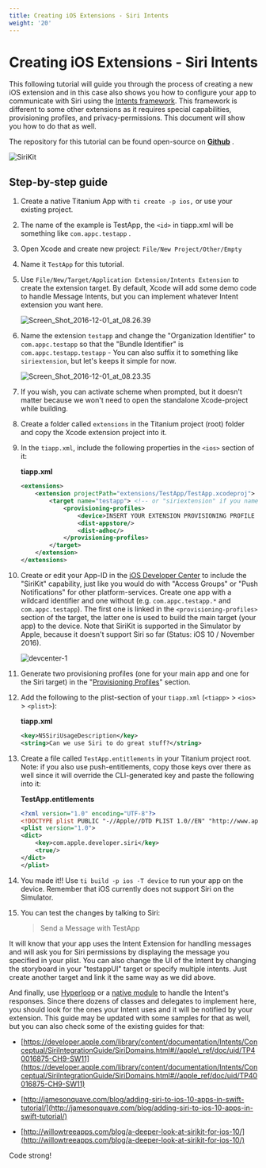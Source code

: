 ```yaml
---
title: Creating iOS Extensions - Siri Intents
weight: '20'
---
```


# Creating iOS Extensions - Siri Intents

This following tutorial will guide you through the process of creating a new iOS extension and in this case also shows you how to configure your app to communicate with Siri using the [Intents framework](https://developer.apple.com/reference/intents). This framework is different to some other extensions as it requires special capabilities, provisioning profiles, and privacy-permissions. This document will show you how to do that as well.

The repository for this tutorial can be found open-source on **[Github](https://github.com/appcelerator-developer-relations/ios-extensions-sample-sirikit)** .

![SiriKit](./SiriKit.png)

## Step-by-step guide

1. Create a native Titanium App with `ti create -p ios,` or use your existing project.

2. The name of the example is TestApp, the `<id>` in tiapp.xml will be something like `com.appc.testapp` .

3. Open Xcode and create new project: `File/New Project/Other/Empty`

4. Name it `TestApp` for this tutorial.

5. Use `File/New/Target/Application Extension/Intents Extension` to create the extension target. By default, Xcode will add some demo code to handle Message Intents, but you can implement whatever Intent extension you want here.

    ![Screen_Shot_2016-12-01_at_08.26.39](./Screen_Shot_2016-12-01_at_08.26.39.png)
6. Name the extension `testapp` and change the "Organization Identifier" to `com.appc.testapp` so that the "Bundle Identifier" is `com.appc.testapp.testapp` - You can also suffix it to something like `siriextension`, but let's keeps it simple for now.

    ![Screen_Shot_2016-12-01_at_08.23.35](./Screen_Shot_2016-12-01_at_08.23.35.png)
7. If you wish, you can activate scheme when prompted, but it doesn't matter because we won't need to open the standalone Xcode-project while building.

8. Create a folder called `extensions` in the Titanium project (root) folder and copy the Xcode extension project into it.

9. In the `tiapp.xml`, include the following properties in the `<ios>` section of it:

    **tiapp.xml**

    ```xml
    <extensions>
        <extension projectPath="extensions/TestApp/TestApp.xcodeproj">
            <target name="testapp"> <!-- or "siriextension" if you name the target differently -->
                <provisioning-profiles>
                    <device>INSERT YOUR EXTENSION PROVISIONING PROFILE ID HERE</device>
                    <dist-appstore/>
                    <dist-adhoc/>
                </provisioning-profiles>
            </target>
        </extension>
    </extensions>
    ```

10. Create or edit your App-ID in the [iOS Developer Center](https://developer.apple.com/account/ios/identifier/bundle) to include the "SiriKit" capability, just like you would do with "Access Groups" or "Push Notifications" for other platform-services. Create one app with a wildcard identifier and one without (e.g. `com.appc.testapp.*` and `com.appc.testapp`). The first one is linked in the `<provisioning-profiles>` section of the target, the latter one is used to build the main target (your app) to the device. Note that SiriKit is supported in the Simulator by Apple, because it doesn't support Siri so far (Status: iOS 10 / November 2016).

    ![devcenter-1](./devcenter-1.png)
11. Generate two provisioning profiles (one for your main app and one for the Siri target) in the "[Provisioning Profiles](https://developer.apple.com/account/ios/profile/limited)" section.

12. Add the following to the plist-section of your `tiapp.xml` (`<tiapp>` > `<ios>` > `<plist>`):

    **tiapp.xml**

    ```xml
    <key>NSSiriUsageDescription</key>
    <string>Can we use Siri to do great stuff?</string>
    ```

13. Create a file called `TestApp.entitlements` in your Titanium project root. Note: if you also use push-entitlements, copy those keys over there as well since it will override the CLI-generated key and paste the following into it:

    **TestApp.entitlements**

    ```xml
    <?xml version="1.0" encoding="UTF-8"?>
    <!DOCTYPE plist PUBLIC "-//Apple//DTD PLIST 1.0//EN" "http://www.apple.com/DTDs/PropertyList-1.0.dtd">
    <plist version="1.0">
    <dict>
        <key>com.apple.developer.siri</key>
        <true/>
    </dict>
    </plist>
    ```

14. You made it!! Use `ti build -p ios -T device` to run your app on the device. Remember that iOS currently does not support Siri on the Simulator.

15. You can test the changes by talking to Siri:

    > Send a Message with TestApp

It will know that your app uses the Intent Extension for handling messages and will ask you for Siri permissions by displaying the message you specified in your plist. You can also change the UI of the Intent by changing the storyboard in your "testappUI" target or specify multiple intents. Just create another target and link it the same way as we did above.

And finally, use [Hyperloop](https://www.appcelerator.com/mobile-app-development-products/hyperloop/) or a [native module](/guide/Titanium_SDK/Titanium_SDK_How-tos/Extending_Titanium_Mobile/iOS_Module_Development_Guide/iOS_Module_Quick_Start/) to handle the Intent's responses. Since there dozens of classes and delegates to implement here, you should look for the ones your Intent uses and it will be notified by your extension. This guide may be updated with some samples for that as well, but you can also check some of the existing guides for that:

* [https://developer.apple.com/library/content/documentation/Intents/Conceptual/SiriIntegrationGuide/SiriDomains.html#//apple\_ref/doc/uid/TP40016875-CH9-SW11](https://developer.apple.com/library/content/documentation/Intents/Conceptual/SiriIntegrationGuide/SiriDomains.html#//apple_ref/doc/uid/TP40016875-CH9-SW11)

* [http://jamesonquave.com/blog/adding-siri-to-ios-10-apps-in-swift-tutorial/](http://jamesonquave.com/blog/adding-siri-to-ios-10-apps-in-swift-tutorial/)

* [http://willowtreeapps.com/blog/a-deeper-look-at-sirikit-for-ios-10/](http://willowtreeapps.com/blog/a-deeper-look-at-sirikit-for-ios-10/)

Code strong!
